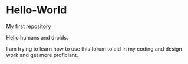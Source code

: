 # Hello-World
My first repository

Hello humans and droids.

I am trying to learn how to use this forum to aid in my coding and design
work and get more proficiant.
